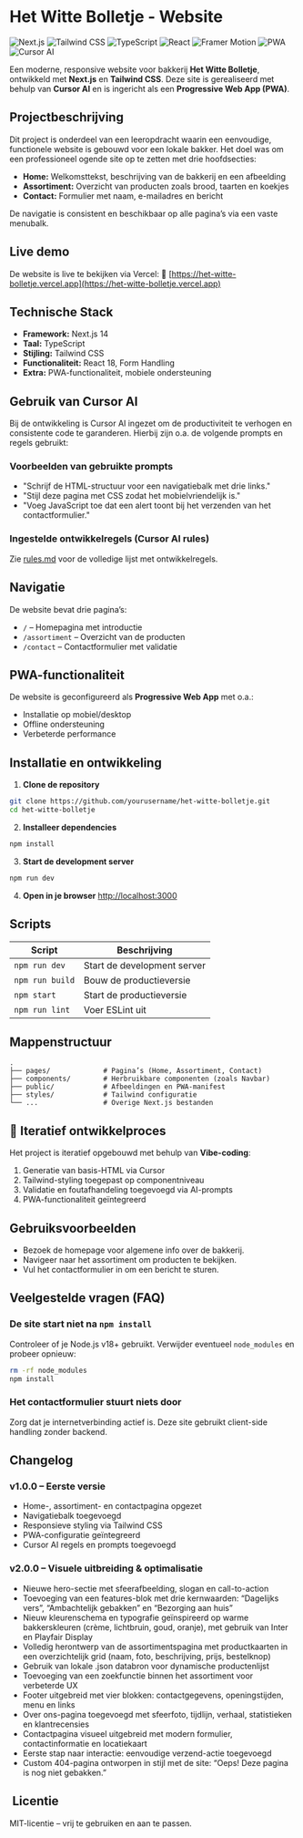 # Het Witte Bolletje - Website

![Next.js](https://img.shields.io/badge/Next.js-000000?style=for-the-badge\&logo=next.js\&logoColor=white)
![Tailwind CSS](https://img.shields.io/badge/Tailwind_CSS-38B2AC?style=for-the-badge\&logo=tailwind-css\&logoColor=white)
![TypeScript](https://img.shields.io/badge/TypeScript-3178C6?style=for-the-badge\&logo=typescript\&logoColor=white)
![React](https://img.shields.io/badge/React-20232A?style=for-the-badge\&logo=react\&logoColor=61DAFB)
![Framer Motion](https://img.shields.io/badge/Framer_Motion-0055FF?style=for-the-badge&logo=framer&logoColor=white)
![PWA](https://img.shields.io/badge/PWA-5A0FC8?style=for-the-badge\&logo=pwa\&logoColor=white)
![Cursor AI](https://img.shields.io/badge/Cursor_AI-FF6D00?style=for-the-badge\&logo=firefoxbrowser\&logoColor=white)

Een moderne, responsive website voor bakkerij **Het Witte Bolletje**, ontwikkeld met **Next.js** en **Tailwind CSS**. Deze site is gerealiseerd met behulp van **Cursor AI** en is ingericht als een **Progressive Web App (PWA)**.

##  Projectbeschrijving

Dit project is onderdeel van een leeropdracht waarin een eenvoudige, functionele website is gebouwd voor een lokale bakker. Het doel was om een professioneel ogende site op te zetten met drie hoofdsecties:

* **Home:** Welkomsttekst, beschrijving van de bakkerij en een afbeelding
* **Assortiment:** Overzicht van producten zoals brood, taarten en koekjes
* **Contact:** Formulier met naam, e-mailadres en bericht

De navigatie is consistent en beschikbaar op alle pagina’s via een vaste menubalk.

##  Live demo

De website is live te bekijken via Vercel:
🔗 [https://het-witte-bolletje.vercel.app](https://het-witte-bolletje.vercel.app)

##  Technische Stack

* **Framework:** Next.js 14
* **Taal:** TypeScript
* **Stijling:** Tailwind CSS
* **Functionaliteit:** React 18, Form Handling
* **Extra:** PWA-functionaliteit, mobiele ondersteuning

##  Gebruik van Cursor AI

Bij de ontwikkeling is Cursor AI ingezet om de productiviteit te verhogen en consistente code te garanderen. Hierbij zijn o.a. de volgende prompts en regels gebruikt:

###  Voorbeelden van gebruikte prompts

* "Schrijf de HTML-structuur voor een navigatiebalk met drie links."
* "Stijl deze pagina met CSS zodat het mobielvriendelijk is."
* "Voeg JavaScript toe dat een alert toont bij het verzenden van het contactformulier."

###  Ingestelde ontwikkelregels (Cursor AI rules)

Zie [rules.md](./RULES.md) voor de volledige lijst met ontwikkelregels.

##  Navigatie

De website bevat drie pagina’s:

* `/` – Homepagina met introductie
* `/assortiment` – Overzicht van de producten
* `/contact` – Contactformulier met validatie

##  PWA-functionaliteit

De website is geconfigureerd als **Progressive Web App** met o.a.:

* Installatie op mobiel/desktop
* Offline ondersteuning
* Verbeterde performance

##  Installatie en ontwikkeling

1. **Clone de repository**

```bash
git clone https://github.com/yourusername/het-witte-bolletje.git
cd het-witte-bolletje
```

2. **Installeer dependencies**

```bash
npm install
```

3. **Start de development server**

```bash
npm run dev
```

4. **Open in je browser**
   [http://localhost:3000](http://localhost:3000)

##  Scripts

| Script          | Beschrijving                |
| --------------- | --------------------------- |
| `npm run dev`   | Start de development server |
| `npm run build` | Bouw de productieversie     |
| `npm start`     | Start de productieversie    |
| `npm run lint`  | Voer ESLint uit             |

##  Mappenstructuur

```
.
├── pages/             # Pagina’s (Home, Assortiment, Contact)
├── components/        # Herbruikbare componenten (zoals Navbar)
├── public/            # Afbeeldingen en PWA-manifest
├── styles/            # Tailwind configuratie
└── ...                # Overige Next.js bestanden
```

## 🧵 Iteratief ontwikkelproces

Het project is iteratief opgebouwd met behulp van **Vibe-coding**:

1. Generatie van basis-HTML via Cursor
2. Tailwind-styling toegepast op componentniveau
3. Validatie en foutafhandeling toegevoegd via AI-prompts
4. PWA-functionaliteit geïntegreerd

##  Gebruiksvoorbeelden

* Bezoek de homepage voor algemene info over de bakkerij.
* Navigeer naar het assortiment om producten te bekijken.
* Vul het contactformulier in om een bericht te sturen.

##  Veelgestelde vragen (FAQ)

### De site start niet na `npm install`

Controleer of je Node.js v18+ gebruikt. Verwijder eventueel `node_modules` en probeer opnieuw:

```bash
rm -rf node_modules
npm install
```

### Het contactformulier stuurt niets door

Zorg dat je internetverbinding actief is. Deze site gebruikt client-side handling zonder backend.

##  Changelog

### v1.0.0 – Eerste versie

* Home-, assortiment- en contactpagina opgezet
* Navigatiebalk toegevoegd
* Responsieve styling via Tailwind CSS
* PWA-configuratie geïntegreerd
* Cursor AI regels en prompts toegevoegd

### v2.0.0 – Visuele uitbreiding & optimalisatie
* Nieuwe hero-sectie met sfeerafbeelding, slogan en call-to-action
* Toevoeging van een features-blok met drie kernwaarden: “Dagelijks vers”, “Ambachtelijk gebakken” en “Bezorging aan huis”
* Nieuw kleurenschema en typografie geïnspireerd op warme bakkerskleuren (crème, lichtbruin, goud, oranje), met gebruik van Inter en Playfair Display
* Volledig herontwerp van de assortimentspagina met productkaarten in een overzichtelijk grid (naam, foto, beschrijving, prijs, bestelknop)
* Gebruik van lokale .json databron voor dynamische productenlijst
* Toevoeging van een zoekfunctie binnen het assortiment voor verbeterde UX
* Footer uitgebreid met vier blokken: contactgegevens, openingstijden, menu en links
* Over ons-pagina toegevoegd met sfeerfoto, tijdlijn, verhaal, statistieken en klantrecensies
* Contactpagina visueel uitgebreid met modern formulier, contactinformatie en locatiekaart
* Eerste stap naar interactie: eenvoudige verzend-actie toegevoegd
* Custom 404-pagina ontworpen in stijl met de site: “Oeps! Deze pagina is nog niet gebakken.”



##  Licentie

MIT-licentie – vrij te gebruiken en aan te passen.
